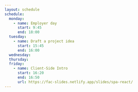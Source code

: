 ```yaml
---
layout: schedule
schedule:
  monday:
    - name: Employer day
      start: 9:45
      end: 18:00
  tuesday:
    - name: Draft a project idea
      start: 15:45
      end: 16:00
  wednesday:
  thursday:
  friday:
    - name: Client-Side Intro
      start: 16:20
      end: 16:50
      url: https://fac-slides.netlify.app/slides/spa-react/
---
```

